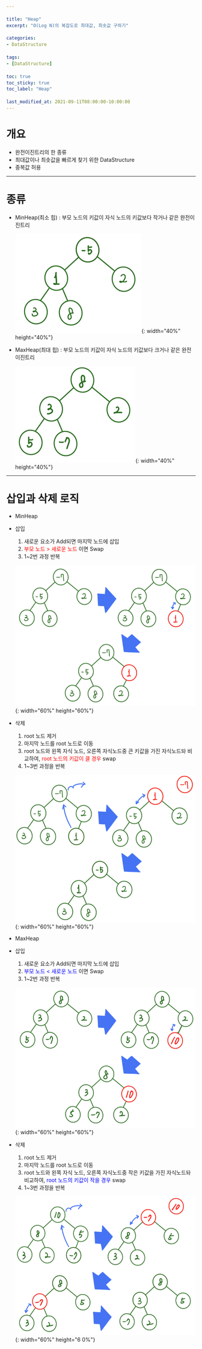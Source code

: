 ```yaml
---

title: "Heap"
excerpt: "O(Log N)의 복잡도로 최대값, 최솟값 구하기" 

categories:
- DataStructure

tags:
- [DataStructure]

toc: true
toc_sticky: true
toc_label: "Heap"

last_modified_at: 2021-09-11T08:00:00-10:00:00
---
```


# 개요
  - 완전이진트리의 한 종류
  - 최대값이나 최솟값을 빠르게 찾기 위한 DataStructure
  - 중복값 허용

---

# 종류
  - MinHeap(최소 힙) : 부모 노드의 키값이 자식 노드의 키값보다 작거나 같은 완전이진트리 

    ![image](/assets/images/DataStructure/MinHeap.png){: width="40%" height="40%"}  

  - MaxHeap(최대 힙) : 부모 노드의 키값이 자식 노드의 키값보다 크거나 같은 완전이진트리  

    ![image](/assets/images/DataStructure/MaxHeap.png){: width="40%" height="40%"}  

---

# 삽입과 삭제 로직
  - MinHeap
  - 삽입
    1. 새로운 요소가 Add되면 마지막 노드에 삽입
    2. <span style="color:red">부모 노드 > 새로운 노드</span> 이면 Swap
    3. 1~2번 과정 반복

      ![image](/assets/images/DataStructure/MinHeapAdd.png){: width="60%" height="60%"}
  - 삭제
    1. root 노드 제거
    2. 마지막 노드를 root 노드로 이동
    3. root 노드와 왼쪽 자식 노드, 오른쪽 자식노드중 큰 키값을 가진 자식노드돠 비교하여, <span style="color:red">root 노드의 키값이 클 경우</span> swap
    4. 1~3번 과정을 반복

      ![image](/assets/images/DataStructure/MinHeapRemove.png){: width="60%" height="60%"}
  - MaxHeap
  - 삽입
    1. 새로운 요소가 Add되면 마지막 노드에 삽입
    2. <span style="color:blue">부모 노드 < 새로운 노드</span> 이면 Swap
    3. 1~2번 과정 반복

      ![image](/assets/images/DataStructure/MaxHeapAdd.png){: width="60%" height="60%"}  
  - 삭제
    1. root 노드 제거
    2. 마지막 노드를 root 노드로 이동
    3. root 노드와 왼쪽 자식 노드, 오른쪽 자식노드중 작은 키값을 가진 자식노드돠 비교하여, <span style="color:blue">root 노드의 키값이 작을  경우</span> swap
    4. 1~3번 과정을 반복
    
      ![image](/assets/images/DataStructure/MaxHeapRemove.png){: width="60%" height="6 0%"}
